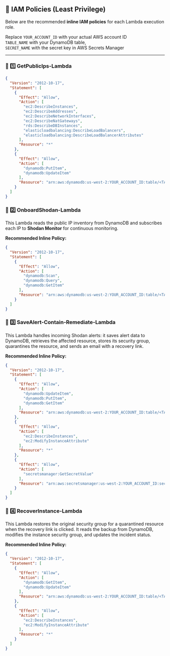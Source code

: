 ## 🔑 IAM Policies (Least Privilege)

Below are the recommended **inline IAM policies** for each Lambda execution role.  

Replace `YOUR_ACCOUNT_ID` with your actual AWS account ID  
`TABLE_NAME` with your DynamoDB table,  
`SECRET_NAME` with the secret key in AWS Secrets Manager

---

### 📌 **1️⃣ GetPublicIps-Lambda**

```json
{
  "Version": "2012-10-17",
  "Statement": [
    {
      "Effect": "Allow",
      "Action": [
        "ec2:DescribeInstances",
        "ec2:DescribeAddresses",
        "ec2:DescribeNetworkInterfaces",
        "ec2:DescribeNatGateways",
        "rds:DescribeDBInstances",
        "elasticloadbalancing:DescribeLoadBalancers",
        "elasticloadbalancing:DescribeLoadBalancerAttributes"
      ],
      "Resource": "*"
    },
    {
      "Effect": "Allow",
      "Action": [
        "dynamodb:PutItem",
        "dynamodb:UpdateItem"
      ],
      "Resource": "arn:aws:dynamodb:us-west-2:YOUR_ACCOUNT_ID:table/<TABLE_NAME>"
    }
  ]
}
```
### 📌 **2️⃣ OnboardShodan-Lambda**

This Lambda reads the public IP inventory from DynamoDB and subscribes each IP to **Shodan Monitor** for continuous monitoring.

**Recommended Inline Policy:**

```json
{
  "Version": "2012-10-17",
  "Statement": [
    {
      "Effect": "Allow",
      "Action": [
        "dynamodb:Scan",
        "dynamodb:Query",
        "dynamodb:GetItem"
      ],
      "Resource": "arn:aws:dynamodb:us-west-2:YOUR_ACCOUNT_ID:table/<TABLE_NAME>"
    }
  ]
}
```
  
  
### 📌 **3️⃣ SaveAlert-Contain-Remediate-Lambda**

This Lambda handles incoming Shodan alerts: it saves alert data to DynamoDB, retrieves the affected resource, stores its security group, quarantines the resource, and sends an email with a recovery link.

**Recommended Inline Policy:**

```json
{
  "Version": "2012-10-17",
  "Statement": [
    {
      "Effect": "Allow",
      "Action": [
        "dynamodb:UpdateItem",
        "dynamodb:PutItem",
        "dynamodb:GetItem"
      ],
      "Resource": "arn:aws:dynamodb:us-west-2:YOUR_ACCOUNT_ID:table/<TABLE_NAME>"
    },
    {
      "Effect": "Allow",
      "Action": [
        "ec2:DescribeInstances",
        "ec2:ModifyInstanceAttribute"
      ],
      "Resource": "*"
    },
    {
      "Effect": "Allow",
      "Action": [
        "secretsmanager:GetSecretValue"
      ],
      "Resource": "arn:aws:secretsmanager:us-west-2:YOUR_ACCOUNT_ID:secret:<SECRET_NAME>*"
    }
  ]
}
```


  
### 📌 **4️⃣ RecoverInstance-Lambda**

This Lambda restores the original security group for a quarantined resource when the recovery link is clicked. It reads the backup from DynamoDB, modifies the instance security group, and updates the incident status.

**Recommended Inline Policy:**

```json
{
  "Version": "2012-10-17",
  "Statement": [
    {
      "Effect": "Allow",
      "Action": [
        "dynamodb:GetItem",
        "dynamodb:UpdateItem"
      ],
      "Resource": "arn:aws:dynamodb:us-west-2:YOUR_ACCOUNT_ID:table/<TABLE_NAME>"
    },
    {
      "Effect": "Allow",
      "Action": [
        "ec2:DescribeInstances",
        "ec2:ModifyInstanceAttribute"
      ],
      "Resource": "*"
    }
  ]
}
```



